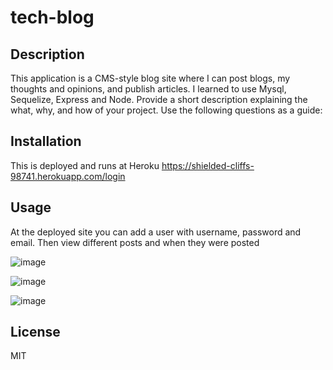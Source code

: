 # tech-blog


## Description

This application is a CMS-style blog site where I can post blogs, my thoughts and opinions, and publish articles. I learned to use Mysql, Sequelize, Express and Node.
Provide a short description explaining the what, why, and how of your project. Use the following questions as a guide:


## Installation
This is deployed and runs at Heroku
https://shielded-cliffs-98741.herokuapp.com/login

## Usage
At the deployed site you can add a user with username, password and email. Then view different posts and when they were posted

![image](https://user-images.githubusercontent.com/110504360/222308886-52d08fc0-3576-485d-9682-e44942fea784.png)

![image](https://user-images.githubusercontent.com/110504360/225805546-b5fd6d26-108f-4261-a838-73924ad0822e.png)

![image](https://user-images.githubusercontent.com/110504360/225805559-3c9ae7bd-b9c0-4632-8ead-d49ce567da91.png)



## License
MIT


